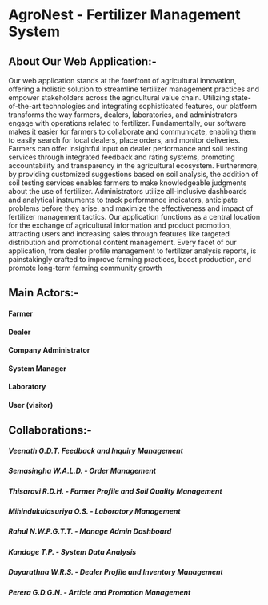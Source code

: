 # AgroNest - Fertilizer Management System
## About Our Web Application:-
Our web application stands at the forefront of agricultural innovation, offering a holistic solution 
to streamline fertilizer management practices and empower stakeholders across the agricultural 
value chain. Utilizing state-of-the-art technologies and integrating sophisticated features, our 
platform transforms the way farmers, dealers, laboratories, and administrators engage with 
operations related to fertilizer. Fundamentally, our software makes it easier for farmers to 
collaborate and communicate, enabling them to easily search for local dealers, place orders, and 
monitor deliveries. Farmers can offer insightful input on dealer performance and soil testing 
services through integrated feedback and rating systems, promoting accountability and 
transparency in the agricultural ecosystem. Furthermore, by providing customized suggestions 
based on soil analysis, the addition of soil testing services enables farmers to make knowledgeable 
judgments about the use of fertilizer.
Administrators utilize all-inclusive dashboards and analytical instruments to track performance 
indicators, anticipate problems before they arise, and maximize the effectiveness and impact of 
fertilizer management tactics. Our application functions as a central location for the exchange of 
agricultural information and product promotion, attracting users and increasing sales through 
features like targeted distribution and promotional content management. Every facet of our 
application, from dealer profile management to fertilizer analysis reports, is painstakingly crafted 
to improve farming practices, boost production, and promote long-term farming community growth
## Main Actors:-
#### Farmer
#### Dealer 
#### Company Administrator 
#### System Manager
#### Laboratory 
#### User (visitor)

## Collaborations:-
##### Veenath G.D.T. Feedback and Inquiry Management 
##### Semasingha W.A.L.D. - Order Management
##### Thisaravi R.D.H. - Farmer Profile and Soil Quality Management
##### Mihindukulasuriya O.S. - Laboratory Management 
##### Rahul N.W.P.G.T.T. -  Manage Admin Dashboard
##### Kandage T.P. - System Data Analysis
##### Dayarathna W.R.S. - Dealer Profile and Inventory Management
##### Perera G.D.G.N. - Article and Promotion Management
